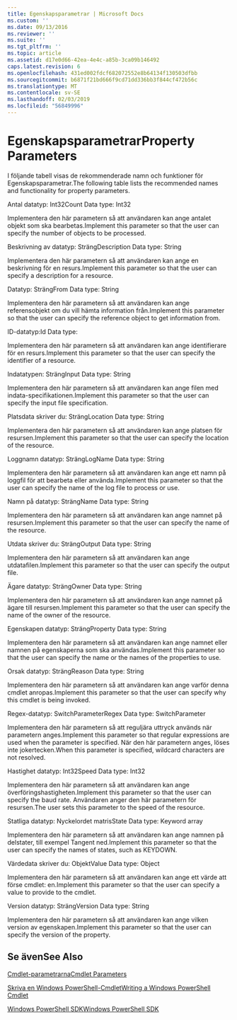 ```yaml
---
title: Egenskapsparametrar | Microsoft Docs
ms.custom: ''
ms.date: 09/13/2016
ms.reviewer: ''
ms.suite: ''
ms.tgt_pltfrm: ''
ms.topic: article
ms.assetid: d17e0d66-42ea-4e4c-a85b-3ca09b146492
caps.latest.revision: 6
ms.openlocfilehash: 431ed002fdcf682072552e8b64134f130503dfbb
ms.sourcegitcommit: b6871f21bd666f9cd71dd336bb3f844cf472b56c
ms.translationtype: MT
ms.contentlocale: sv-SE
ms.lasthandoff: 02/03/2019
ms.locfileid: "56849996"
---
```

# <a name="property-parameters"></a><span data-ttu-id="488b9-102">Egenskapsparametrar</span><span class="sxs-lookup"><span data-stu-id="488b9-102">Property Parameters</span></span>

<span data-ttu-id="488b9-103">I följande tabell visas de rekommenderade namn och funktioner för Egenskapsparametrar.</span><span class="sxs-lookup"><span data-stu-id="488b9-103">The following table lists the recommended names and functionality for property parameters.</span></span>

<span data-ttu-id="488b9-104">Antal datatyp: Int32</span><span class="sxs-lookup"><span data-stu-id="488b9-104">Count Data type: Int32</span></span>

<span data-ttu-id="488b9-105">Implementera den här parametern så att användaren kan ange antalet objekt som ska bearbetas.</span><span class="sxs-lookup"><span data-stu-id="488b9-105">Implement this parameter so that the user can specify the number of objects to be processed.</span></span>

<span data-ttu-id="488b9-106">Beskrivning av datatyp: Sträng</span><span class="sxs-lookup"><span data-stu-id="488b9-106">Description Data type: String</span></span>

<span data-ttu-id="488b9-107">Implementera den här parametern så att användaren kan ange en beskrivning för en resurs.</span><span class="sxs-lookup"><span data-stu-id="488b9-107">Implement this parameter so that the user can specify a description for a resource.</span></span>

<span data-ttu-id="488b9-108">Datatyp: Sträng</span><span class="sxs-lookup"><span data-stu-id="488b9-108">From Data type: String</span></span>

<span data-ttu-id="488b9-109">Implementera den här parametern så att användaren kan ange referensobjekt om du vill hämta information från.</span><span class="sxs-lookup"><span data-stu-id="488b9-109">Implement this parameter so that the user can specify the reference object to get information from.</span></span>

<span data-ttu-id="488b9-110">ID-datatyp:</span><span class="sxs-lookup"><span data-stu-id="488b9-110">Id Data type:</span></span>

<span data-ttu-id="488b9-111">Implementera den här parametern så att användaren kan ange identifierare för en resurs.</span><span class="sxs-lookup"><span data-stu-id="488b9-111">Implement this parameter so that the user can specify the identifier of a resource.</span></span>

<span data-ttu-id="488b9-112">Indatatypen: Sträng</span><span class="sxs-lookup"><span data-stu-id="488b9-112">Input Data type: String</span></span>

<span data-ttu-id="488b9-113">Implementera den här parametern så att användaren kan ange filen med indata-specifikationen.</span><span class="sxs-lookup"><span data-stu-id="488b9-113">Implement this parameter so that the user can specify the input file specification.</span></span>

<span data-ttu-id="488b9-114">Platsdata skriver du: Sträng</span><span class="sxs-lookup"><span data-stu-id="488b9-114">Location Data type: String</span></span>

<span data-ttu-id="488b9-115">Implementera den här parametern så att användaren kan ange platsen för resursen.</span><span class="sxs-lookup"><span data-stu-id="488b9-115">Implement this parameter so that the user can specify the location of the resource.</span></span>

<span data-ttu-id="488b9-116">Loggnamn datatyp: Sträng</span><span class="sxs-lookup"><span data-stu-id="488b9-116">LogName Data type: String</span></span>

<span data-ttu-id="488b9-117">Implementera den här parametern så att användaren kan ange ett namn på loggfil för att bearbeta eller använda.</span><span class="sxs-lookup"><span data-stu-id="488b9-117">Implement this parameter so that the user can specify the name of the log file to process or use.</span></span>

<span data-ttu-id="488b9-118">Namn på datatyp: Sträng</span><span class="sxs-lookup"><span data-stu-id="488b9-118">Name Data type: String</span></span>

<span data-ttu-id="488b9-119">Implementera den här parametern så att användaren kan ange namnet på resursen.</span><span class="sxs-lookup"><span data-stu-id="488b9-119">Implement this parameter so that the user can specify the name of the resource.</span></span>

<span data-ttu-id="488b9-120">Utdata skriver du: Sträng</span><span class="sxs-lookup"><span data-stu-id="488b9-120">Output Data type: String</span></span>

<span data-ttu-id="488b9-121">Implementera den här parametern så att användaren kan ange utdatafilen.</span><span class="sxs-lookup"><span data-stu-id="488b9-121">Implement this parameter so that the user can specify the output file.</span></span>

<span data-ttu-id="488b9-122">Ägare datatyp: Sträng</span><span class="sxs-lookup"><span data-stu-id="488b9-122">Owner Data type: String</span></span>

<span data-ttu-id="488b9-123">Implementera den här parametern så att användaren kan ange namnet på ägare till resursen.</span><span class="sxs-lookup"><span data-stu-id="488b9-123">Implement this parameter so that the user can specify the name of the owner of the resource.</span></span>

<span data-ttu-id="488b9-124">Egenskapen datatyp: Sträng</span><span class="sxs-lookup"><span data-stu-id="488b9-124">Property Data type: String</span></span>

<span data-ttu-id="488b9-125">Implementera den här parametern så att användaren kan ange namnet eller namnen på egenskaperna som ska användas.</span><span class="sxs-lookup"><span data-stu-id="488b9-125">Implement this parameter so that the user can specify the name or the names of the properties to use.</span></span>

<span data-ttu-id="488b9-126">Orsak datatyp: Sträng</span><span class="sxs-lookup"><span data-stu-id="488b9-126">Reason Data type: String</span></span>

<span data-ttu-id="488b9-127">Implementera den här parametern så att användaren kan ange varför denna cmdlet anropas.</span><span class="sxs-lookup"><span data-stu-id="488b9-127">Implement this parameter so that the user can specify why this cmdlet is being invoked.</span></span>

<span data-ttu-id="488b9-128">Regex-datatyp: SwitchParameter</span><span class="sxs-lookup"><span data-stu-id="488b9-128">Regex Data type: SwitchParameter</span></span>

<span data-ttu-id="488b9-129">Implementera den här parametern så att reguljära uttryck används när parametern anges.</span><span class="sxs-lookup"><span data-stu-id="488b9-129">Implement this parameter so that regular expressions are used when the parameter is specified.</span></span> <span data-ttu-id="488b9-130">När den här parametern anges, löses inte jokertecken.</span><span class="sxs-lookup"><span data-stu-id="488b9-130">When this parameter is specified, wildcard characters are not resolved.</span></span>

<span data-ttu-id="488b9-131">Hastighet datatyp: Int32</span><span class="sxs-lookup"><span data-stu-id="488b9-131">Speed Data type: Int32</span></span>

<span data-ttu-id="488b9-132">Implementera den här parametern så att användaren kan ange överföringshastigheten.</span><span class="sxs-lookup"><span data-stu-id="488b9-132">Implement this parameter so that the user can specify the baud rate.</span></span> <span data-ttu-id="488b9-133">Användaren anger den här parametern för resursen.</span><span class="sxs-lookup"><span data-stu-id="488b9-133">The user sets this parameter to the speed of the resource.</span></span>

<span data-ttu-id="488b9-134">Statliga datatyp: Nyckelordet matris</span><span class="sxs-lookup"><span data-stu-id="488b9-134">State Data type: Keyword array</span></span>

<span data-ttu-id="488b9-135">Implementera den här parametern så att användaren kan ange namnen på delstater, till exempel Tangent ned.</span><span class="sxs-lookup"><span data-stu-id="488b9-135">Implement this parameter so that the user can specify the names of states, such as KEYDOWN.</span></span>

<span data-ttu-id="488b9-136">Värdedata skriver du: Objekt</span><span class="sxs-lookup"><span data-stu-id="488b9-136">Value Data type: Object</span></span>

<span data-ttu-id="488b9-137">Implementera den här parametern så att användaren kan ange ett värde att förse cmdlet: en.</span><span class="sxs-lookup"><span data-stu-id="488b9-137">Implement this parameter so that the user can  specify a value to provide to the cmdlet.</span></span>

<span data-ttu-id="488b9-138">Version datatyp: Sträng</span><span class="sxs-lookup"><span data-stu-id="488b9-138">Version Data type: String</span></span>

<span data-ttu-id="488b9-139">Implementera den här parametern så att användaren kan ange vilken version av egenskapen.</span><span class="sxs-lookup"><span data-stu-id="488b9-139">Implement this parameter so that the user can specify the version of the property.</span></span>

## <a name="see-also"></a><span data-ttu-id="488b9-140">Se även</span><span class="sxs-lookup"><span data-stu-id="488b9-140">See Also</span></span>

[<span data-ttu-id="488b9-141">Cmdlet-parametrarna</span><span class="sxs-lookup"><span data-stu-id="488b9-141">Cmdlet Parameters</span></span>](./cmdlet-parameters.md)

[<span data-ttu-id="488b9-142">Skriva en Windows PowerShell-Cmdlet</span><span class="sxs-lookup"><span data-stu-id="488b9-142">Writing a Windows PowerShell Cmdlet</span></span>](./writing-a-windows-powershell-cmdlet.md)

[<span data-ttu-id="488b9-143">Windows PowerShell SDK</span><span class="sxs-lookup"><span data-stu-id="488b9-143">Windows PowerShell SDK</span></span>](../windows-powershell-reference.md)
